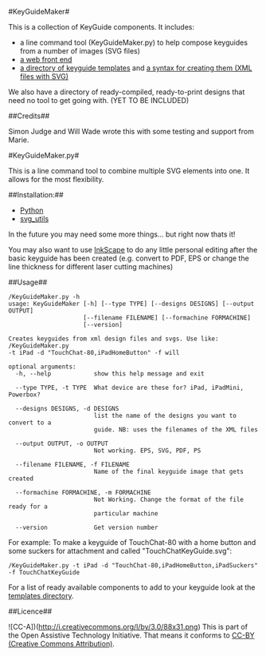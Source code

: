 #KeyGuideMaker#

This is a collection of KeyGuide components. It includes:

* a line command tool (KeyGuideMaker.py) to help compose keyguides from a number of images (SVG files)
* [a web front end](html/)
* [a directory of keyguide templates](/templates) and [a syntax for creating them (XML files with SVG)](/templates#readme)

We also have a directory of ready-compiled, ready-to-print designs that need no tool to get going with. (YET TO BE INCLUDED)

##Credits##

Simon Judge and Will Wade wrote this with some testing and support from Marie.


#KeyGuideMaker.py#

This is a line command tool to combine multiple SVG elements into one. It allows for the most flexibility. 

##Installation:##

* [Python](http://www.python.org/download/releases/2.7.2/)
* [svg_utils](https://github.com/btel/svg_utils)
 
In the future you may need some more things... but right now thats it!

You may also want to use [InkScape](http://inkscape.org/) to do any little personal editing after the basic keyguide has been created (e.g. convert to PDF, EPS or change the line thickness for different laser cutting machines)

##Usage##

    /KeyGuideMaker.py -h
    usage: KeyGuideMaker [-h] [--type TYPE] [--designs DESIGNS] [--output OUTPUT]
                         [--filename FILENAME] [--formachine FORMACHINE]
                         [--version]

    Creates keyguides from xml design files and svgs. Use like: /KeyGuideMaker.py
    -t iPad -d "TouchChat-80,iPadHomeButton" -f will

    optional arguments:
      -h, --help            show this help message and exit
      
      --type TYPE, -t TYPE  What device are these for? iPad, iPadMini, Powerbox?
      
      --designs DESIGNS, -d DESIGNS
                            list the name of the designs you want to convert to a
                            guide. NB: uses the filenames of the XML files
      
      --output OUTPUT, -o OUTPUT
                            Not working. EPS, SVG, PDF, PS
      
      --filename FILENAME, -f FILENAME
                            Name of the final keyguide image that gets created
      
      --formachine FORMACHINE, -m FORMACHINE
                            Not Working. Change the format of the file ready for a
                            particular machine
      
      --version             Get version number
      
For example: To make a keyguide of TouchChat-80 with a home button and some suckers for attachment and called "TouchChatKeyGuide.svg":

    /KeyGuideMaker.py -t iPad -d "TouchChat-80,iPadHomeButton,iPadSuckers" -f TouchChatKeyGuide
    
For a list of ready available components to add to your keyguide look at the [templates directory](templates/). 

##Licence##

![CC-A])(http://i.creativecommons.org/l/by/3.0/88x31.png)
This is part of the Open Assistive Technology Initiative. That means it conforms to [CC-BY (Creative Commons Attribution)](http://creativecommons.org/licenses/by/3.0). 